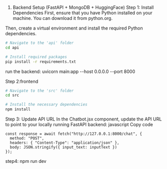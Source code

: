 1. Backend Setup (FastAPI + MongoDB + HuggingFace)
Step 1: Install Dependencies
First, ensure that you have Python installed on your machine. You can download it from python.org.

Then, create a virtual environment and install the required Python dependencies.
```bash
# Navigate to the 'api' folder
cd api

# Install required packages
pip install -r requirements.txt
```
run the backend:
uvicorn main:app --host 0.0.0.0 --port 8000

Step 2:frontend
```bash
# Navigate to the 'src' folder
cd src

# Install the necessary dependencies
npm install

```
Step 3: Update API URL
In the Chatbot.jsx component, update the API URL to point to your locally running FastAPI backend:
javascript
Copy code
```
const response = await fetch("http://127.0.0.1:8000/chat", {
  method: "POST",
  headers: { "Content-Type": "application/json" },
  body: JSON.stringify({ input_text: inputText })
});
```

step4:
npm run dev




